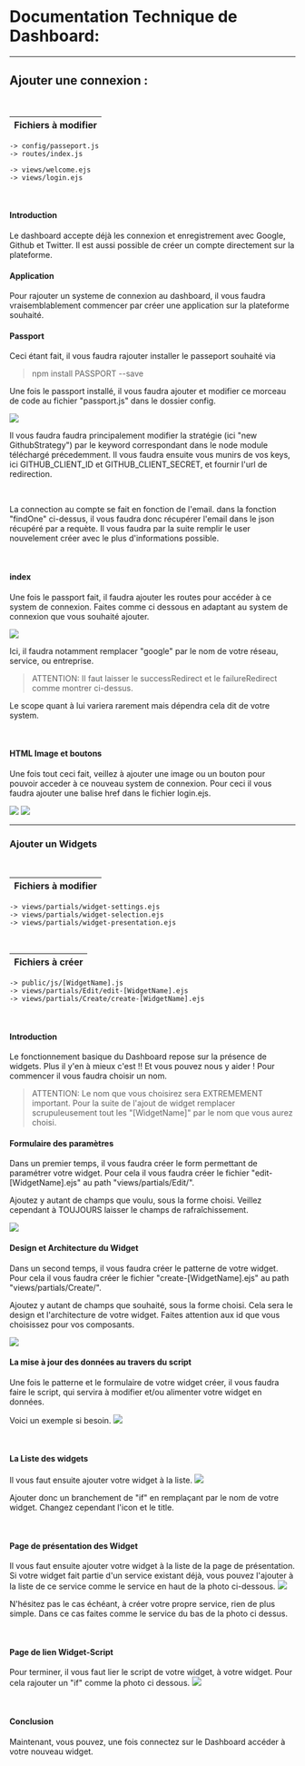 <h1>Documentation Technique de Dashboard:</h1>

<!-- Ajouter un system de connection au dashboard -->
***
<h2>Ajouter une connexion :</h2>
<br>
<table><thead><tr><th>Fichiers à modifier</th></tr></thead></table>

    -> config/passeport.js
    -> routes/index.js

    -> views/welcome.ejs
    -> views/login.ejs

<br>
<h4>Introduction</h4>
<p>
    Le dashboard accepte déjà les connexion et enregistrement avec Google, Github et Twitter. Il est aussi possible de créer un compte directement sur la plateforme.
</p>
<h4>Application</h4>
<p>
    Pour rajouter un systeme de connexion au dashboard, il vous faudra vraisemblablement commencer par créer une application sur la plateforme souhaité.
</p>
<h4>Passport</h4>
<p>
    Ceci étant fait, il vous faudra rajouter installer le passeport souhaité via
</p>

> npm install PASSPORT --save
<p>
    Une fois le passport installé, il vous faudra ajouter et modifier ce morceau de code au fichier "passport.js" dans le dossier config.
</p>
<img src="./resources/Connexion/Passport.png"/>
<br>
<p>
    Il vous faudra faudra principalement modifier la stratégie (ici "new GithubStrategy") par le keyword correspondant dans le node module téléchargé précedemment. Il vous faudra ensuite vous munirs de vos keys, ici GITHUB_CLIENT_ID et GITHUB_CLIENT_SECRET, et fournir l'url de redirection.
</p>
<br>
<p>
    La connection au compte se fait en fonction de l'email. dans la fonction "findOne" ci-dessus, il vous faudra donc récupérer l'email dans le json récupéré par a requète. Il vous faudra par la suite remplir le user nouvelement créer avec le plus d'informations possible.
</p>
<br>
<h4>index</h4>
<p>
    Une fois le passport fait, il faudra ajouter les routes pour accéder à ce system de connexion. Faites comme ci dessous en adaptant au system de connexion que vous souhaité ajouter.
</p>
<img src="./resources/Connexion/redirect_url.png"/>
<p>
    Ici, il faudra notamment remplacer "google" par le nom de votre réseau, service, ou entreprise.
</p>

> ATTENTION: Il faut laisser le successRedirect et le failureRedirect comme montrer ci-dessus.

<p>
    Le scope quant à lui variera rarement mais dépendra cela dit de votre system.
</p>
<br>
<h4>HTML Image et boutons</h4>
<p>
    Une fois tout ceci fait, veillez à ajouter une image ou un bouton pour pouvoir acceder à ce nouveau system de connexion. Pour ceci il vous faudra ajouter une balise href dans le fichier login.ejs.
</p>
<img src="./resources/Connexion/connexion_buttons.png"/>
<img src="./resources/Connexion/accueil.png"/>

<!-- Ajouter un widget au Dashboard -->
***
<h3>Ajouter un Widgets</h3>
<br>
<table><thead><tr><th>Fichiers à modifier</th></tr></thead></table>

    -> views/partials/widget-settings.ejs
    -> views/partials/widget-selection.ejs
    -> views/partials/widget-presentation.ejs

<br>
<table><thead><tr><th>Fichiers à créer</th></tr></thead></table>

    -> public/js/[WidgetName].js
    -> views/partials/Edit/edit-[WidgetName].ejs
    -> views/partials/Create/create-[WidgetName].ejs
<br>
<h4>Introduction</h4>
<p>
    Le fonctionnement basique du Dashboard repose sur la présence de widgets. Plus il y'en à mieux c'est !! Et vous pouvez nous y aider ! Pour commencer il vous faudra choisir un nom.
</p>

> ATTENTION: Le nom que vous choisirez sera EXTREMEMENT important. Pour la suite de l'ajout de widget remplacer scrupuleusement tout les "[WidgetName]" par le nom que vous aurez choisi.

<h4>Formulaire des paramètres</h4>
<p>
    Dans un premier temps, il vous faudra créer le form permettant de paramétrer votre widget. Pour cela il vous faudra créer le fichier "edit-[WidgetName].ejs" au path "views/partials/Edit/".
</p>
<p>
    Ajoutez y autant de champs que voulu, sous la forme choisi. Veillez cependant à TOUJOURS laisser le champs de rafraîchissement.
</p>
<img src="./resources/Widgets/edit.png">
<br>

<h4>Design et Architecture du Widget</h4>
<p>
    Dans un second temps, il vous faudra créer le patterne de votre widget. Pour cela il vous faudra créer le fichier "create-[WidgetName].ejs" au path "views/partials/Create/".
</p>
<p>
    Ajoutez y autant de champs que souhaité, sous la forme choisi. Cela sera le design et l'architecture de votre widget. Faites attention aux id que vous choisissez pour vos composants.
</p>
<img src="./resources/Widgets/create.png">
<br>

<h4>La mise à jour des données au travers du script</h4>
<p>
    Une fois le patterne et le formulaire de votre widget créer, il vous faudra faire le script, qui servira à modifier et/ou alimenter votre widget en données.
</p>
<p>
    Voici un exemple si besoin.
    <img src="./resources/Widgets/javascript.png">
</p>
<br>
<h4>La Liste des widgets</h4>
<p>
    Il vous faut ensuite ajouter votre widget à la liste.
    <img src="./resources/Widgets/widget-liste.png">
</p>
<p>
    Ajouter donc un branchement de "if" en remplaçant par le nom de votre widget. Changez cependant l'icon et le title.
</p>
<br>
<h4>Page de présentation des Widget</h4>
<p>
    Il vous faut ensuite ajouter votre widget à la liste de la page de présentation. Si votre widget fait partie d'un service existant déjà, vous pouvez l'ajouter à la liste de ce service comme le service en haut de la photo ci-dessous.
    <img src="./resources/Widgets/presentation-widget.png">
</p>
<p>
    N'hésitez pas le cas échéant, à créer votre propre service, rien de plus simple. Dans ce cas faites comme le service du bas de la photo ci dessus.
</p>
<br>
<h4>Page de lien Widget-Script</h4>
<p>
    Pour terminer, il vous faut lier le script de votre widget, à votre widget. Pour cela rajouter un "if" comme la photo ci dessous.
    <img src="./resources/Widgets/selection-script.png">
</p>
<br>
<h4>Conclusion</h4>
<p>
    Maintenant, vous pouvez, une fois connectez sur le Dashboard accéder à votre nouveau widget.
</p>
